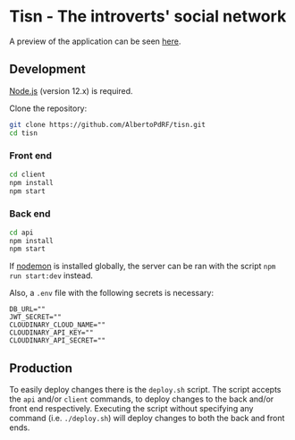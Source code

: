 # Tisn - The introverts' social network

A preview of the application can be seen [here](https://tisn.app/).

## Development

[Node.js](https://nodejs.org/) (version 12.x) is required.

Clone the repository:

```bash
git clone https://github.com/AlbertoPdRF/tisn.git
cd tisn
```

### Front end

```bash
cd client
npm install
npm start
```

### Back end

```bash
cd api
npm install
npm start
```

If [nodemon](https://nodemon.io/) is installed globally, the server can be ran with the script `npm run start:dev` instead.

Also, a `.env` file with the following secrets is necessary:

```
DB_URL=""
JWT_SECRET=""
CLOUDINARY_CLOUD_NAME=""
CLOUDINARY_API_KEY=""
CLOUDINARY_API_SECRET=""
```

## Production

To easily deploy changes there is the `deploy.sh` script. The script accepts the `api` and/or `client` commands, to deploy changes to the back and/or front end respectively. Executing the script without specifying any command (i.e. `./deploy.sh`) will deploy changes to both the back and front ends.
